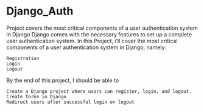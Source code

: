 # Django_Auth
Project covers the most critical components of a user authentication system in Django
Django comes with the necessary features to set up a complete user authentication system. In this Project, i'll cover the most critical components of a
user authentication system in Django, namely:

    Registration
    Login
    Logout

By the end of this project, I should be able to

    Create a Django project where users can register, login, and logout.
    Create forms in Django
    Redirect users after successful login or logout
